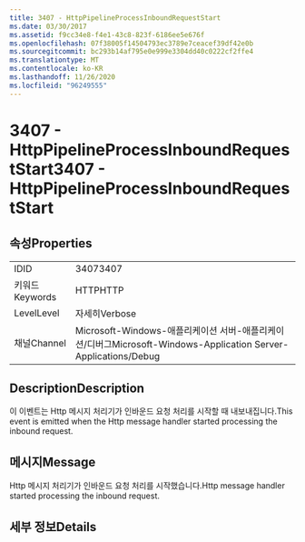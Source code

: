 ```yaml
---
title: 3407 - HttpPipelineProcessInboundRequestStart
ms.date: 03/30/2017
ms.assetid: f9cc34e8-f4e1-43c8-823f-6186ee5e676f
ms.openlocfilehash: 07f38005f14504793ec3789e7ceacef39df42e0b
ms.sourcegitcommit: bc293b14af795e0e999e3304dd40c0222cf2ffe4
ms.translationtype: MT
ms.contentlocale: ko-KR
ms.lasthandoff: 11/26/2020
ms.locfileid: "96249555"
---
```

# <a name="3407---httppipelineprocessinboundrequeststart"></a><span data-ttu-id="6363b-102">3407 - HttpPipelineProcessInboundRequestStart</span><span class="sxs-lookup"><span data-stu-id="6363b-102">3407 - HttpPipelineProcessInboundRequestStart</span></span>

## <a name="properties"></a><span data-ttu-id="6363b-103">속성</span><span class="sxs-lookup"><span data-stu-id="6363b-103">Properties</span></span>  
  
|||  
|-|-|  
|<span data-ttu-id="6363b-104">ID</span><span class="sxs-lookup"><span data-stu-id="6363b-104">ID</span></span>|<span data-ttu-id="6363b-105">3407</span><span class="sxs-lookup"><span data-stu-id="6363b-105">3407</span></span>|  
|<span data-ttu-id="6363b-106">키워드</span><span class="sxs-lookup"><span data-stu-id="6363b-106">Keywords</span></span>|<span data-ttu-id="6363b-107">HTTP</span><span class="sxs-lookup"><span data-stu-id="6363b-107">HTTP</span></span>|  
|<span data-ttu-id="6363b-108">Level</span><span class="sxs-lookup"><span data-stu-id="6363b-108">Level</span></span>|<span data-ttu-id="6363b-109">자세히</span><span class="sxs-lookup"><span data-stu-id="6363b-109">Verbose</span></span>|  
|<span data-ttu-id="6363b-110">채널</span><span class="sxs-lookup"><span data-stu-id="6363b-110">Channel</span></span>|<span data-ttu-id="6363b-111">Microsoft-Windows-애플리케이션 서버-애플리케이션/디버그</span><span class="sxs-lookup"><span data-stu-id="6363b-111">Microsoft-Windows-Application Server-Applications/Debug</span></span>|  
  
## <a name="description"></a><span data-ttu-id="6363b-112">Description</span><span class="sxs-lookup"><span data-stu-id="6363b-112">Description</span></span>  

 <span data-ttu-id="6363b-113">이 이벤트는 Http 메시지 처리기가 인바운드 요청 처리를 시작할 때 내보내집니다.</span><span class="sxs-lookup"><span data-stu-id="6363b-113">This event is emitted when the Http message handler started processing the inbound request.</span></span>  
  
## <a name="message"></a><span data-ttu-id="6363b-114">메시지</span><span class="sxs-lookup"><span data-stu-id="6363b-114">Message</span></span>  

 <span data-ttu-id="6363b-115">Http 메시지 처리기가 인바운드 요청 처리를 시작했습니다.</span><span class="sxs-lookup"><span data-stu-id="6363b-115">Http message handler started processing the inbound request.</span></span>  
  
## <a name="details"></a><span data-ttu-id="6363b-116">세부 정보</span><span class="sxs-lookup"><span data-stu-id="6363b-116">Details</span></span>
